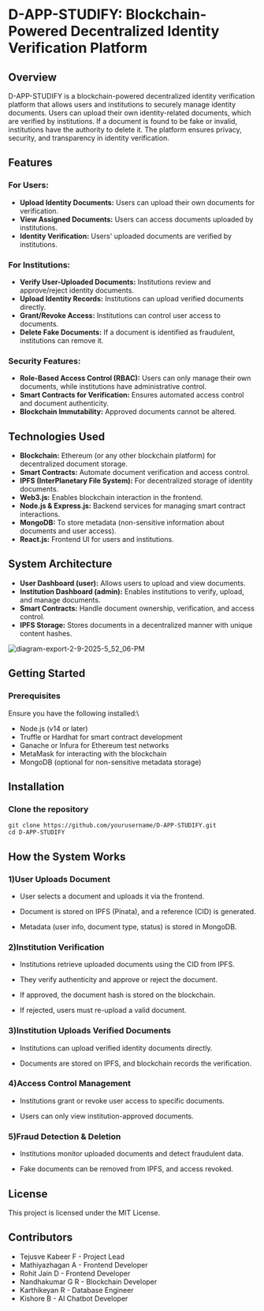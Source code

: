 # D-APP-STUDIFY: Blockchain-Powered Decentralized Identity Verification Platform
## Overview
D-APP-STUDIFY is a blockchain-powered decentralized identity verification platform that allows users and institutions to securely manage identity documents. Users can upload their own identity-related documents, which are verified by institutions. If a document is found to be fake or invalid, institutions have the authority to delete it. The platform ensures privacy, security, and transparency in identity verification.

## Features
### For Users:
* **Upload Identity Documents:** Users can upload their own documents for verification.
* **View Assigned Documents:** Users can access documents uploaded by institutions.
* **Identity Verification:** Users' uploaded documents are verified by institutions.
### For Institutions:
* **Verify User-Uploaded Documents:** Institutions review and approve/reject identity documents.
* **Upload Identity Records:** Institutions can upload verified documents directly.
* **Grant/Revoke Access:** Institutions can control user access to documents.
* **Delete Fake Documents:** If a document is identified as fraudulent, institutions can remove it.
### Security Features:
* **Role-Based Access Control (RBAC):** Users can only manage their own documents, while institutions have administrative control.
* **Smart Contracts for Verification:** Ensures automated access control and document authenticity.
* **Blockchain Immutability:** Approved documents cannot be altered.
## Technologies Used
* **Blockchain:** Ethereum (or any other blockchain platform) for decentralized document storage.
* **Smart Contracts:** Automate document verification and access control.
* **IPFS (InterPlanetary File System):** For decentralized storage of identity documents.
* **Web3.js:** Enables blockchain interaction in the frontend.
* **Node.js & Express.js:** Backend services for managing smart contract interactions.
* **MongoDB:** To store metadata (non-sensitive information about documents and user access).
* **React.js:** Frontend UI for users and institutions.
## System Architecture
* **User Dashboard (user):** Allows users to upload and view documents.
* **Institution Dashboard (admin):** Enables institutions to verify, upload, and manage documents.
* **Smart Contracts:** Handle document ownership, verification, and access control.
* **IPFS Storage:** Stores documents in a decentralized manner with unique content hashes.

  
 ![diagram-export-2-9-2025-5_52_06-PM](https://github.com/user-attachments/assets/64045ebb-d6dc-44b5-815d-7659cfb0770a)


## Getting Started
### Prerequisites
Ensure you have the following installed:\

* Node.js (v14 or later)
* Truffle or Hardhat for smart contract development
* Ganache or Infura for Ethereum test networks
* MetaMask for interacting with the blockchain
* MongoDB (optional for non-sensitive metadata storage)
## Installation
### Clone the repository
```
git clone https://github.com/yourusername/D-APP-STUDIFY.git
cd D-APP-STUDIFY
```
## How the System Works
### 1)User Uploads Document

* User selects a document and uploads it via the frontend.

* Document is stored on IPFS (Pinata), and a reference (CID) is generated.

* Metadata (user info, document type, status) is stored in MongoDB.

### 2)Institution Verification

* Institutions retrieve uploaded documents using the CID from IPFS.

* They verify authenticity and approve or reject the document.

* If approved, the document hash is stored on the blockchain.

* If rejected, users must re-upload a valid document.

### 3)Institution Uploads Verified Documents

* Institutions can upload verified identity documents directly.

* Documents are stored on IPFS, and blockchain records the verification.

### 4)Access Control Management

* Institutions grant or revoke user access to specific documents.

* Users can only view institution-approved documents.

### 5)Fraud Detection & Deletion

* Institutions monitor uploaded documents and detect fraudulent data.

* Fake documents can be removed from IPFS, and access revoked.

## License

This project is licensed under the MIT License.

## Contributors
* Tejusve Kabeer F - Project Lead
*  Mathiyazhagan A - Frontend Developer
*  Rohit Jain D - Frontend Developer
*  Nandhakumar G R - Blockchain Developer
* Karthikeyan R - Database Engineer
* Kishore B - AI Chatbot Developer


